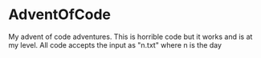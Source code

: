 # AdventOfCode

My advent of code adventures. This is horrible code but it works and is at my level.
All code accepts the input as "n.txt" where n is the day
